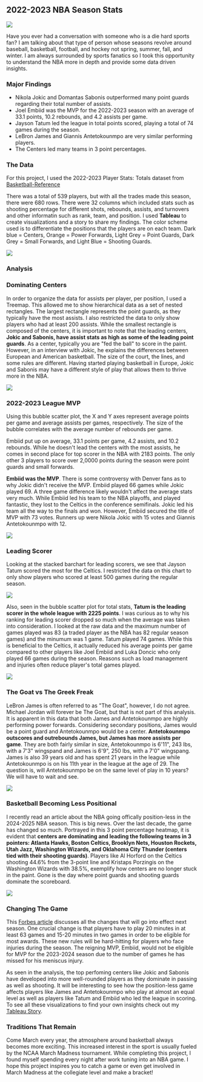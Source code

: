 ## 2022-2023 NBA Season Stats

<img src="images/NBAC.png?raw=true"/>

Have you ever had a conversation with someone who is a die hard sports fan? I am talking about that type of person whose seasons revolve around baseball, basketball, football, and hockey not spring, summer, fall, and winter. I am always surrounded by sports fanatics so I took this opportunity to understand the NBA more in depth and provide some data driven insights. 

### Major Findings

- Nikola Jokic and Domantas Sabonis outperformed many point guards regarding their total number of assists.
- Joel Embiid was the MVP for the 2022-2023 season with an average of 33.1 points, 10.2 rebounds, and 4.2 assists per game.
- Jayson Tatum led the league in total points scored, playing a total of 74 games during the season.
- LeBron James and Giannis Antetokounmpo are very similar performing players.
- The Centers led many teams in 3 point percentages.
  
### The Data

For this project, I used the 2022-2023 Player Stats: Totals dataset from [Basketball-Reference](https://www.basketball-reference.com/leagues/NBA_2023_totals.html)

There was a total of 539 players, but with all the trades made this season, there were 680 rows. There were 32 columns which included stats such as shooting percentage for different shots, rebounds, assists, and turnovers and other informatin such as rank, team, and position. I used **Tableau** to create visualizations and a story to share my findings. The color scheme used is to differentiate the positions that the players are on each team. Dark blue = Centers, Orange = Power Forwards, Light Grey = Point Guards, Dark Grey = Small Forwards, and Light Blue = Shooting Guards. 

<img src="images/Legend.png?raw=true"/>


### Analysis

### Dominating Centers

In order to organize the data for assists per player, per position, I used a Treemap. This allowed me to show hierarchical data as a set of nested rectangles. The largest rectangle represents the point guards, as they typically have the most assists. I also restricted the data to only show players who had at least 200 assists. While the smallest rectangle is composed of the centers, it is important to note that the leading centers, **Jokic and Sabonis, have assist stats as high as some of the leading point guards**. As a center, typically you are "fed the ball" to score in the paint. However, in an interview with Jokic, he explains the differences between European and American basketball. The size of the court, the lines, and some rules are different. Having started playing basketball in Europe, Jokic and Sabonis may have a different style of play that allows them to thrive more in the NBA.

<img src="images/Assists.png?raw=true"/>

### 2022-2023 League MVP

Using this bubble scatter plot, the X and Y axes represent average points per game and average assists per games, respectively. The size of the bubble correlates with the average number of rebounds per game. 

Embiid put up on average, 33.1 points per game, 4.2 assists, and 10.2 rebounds. While he doesn't lead the centers with the most assists, he comes in second place for top scorer in the NBA with 2183 points. The only other 3 players to score over 2,0000 points during the season were point guards and small forwards. 

**Embiid was the MVP**. There is some controversy with Denver fans as to why Jokic didn't receive the MVP. Embiid played 66 games while Jokic played 69. A three game difference likely wouldn't affect the average stats very much. While Embiid led his team to the NBA playoffs, and played fantastic, they lost to the Celtics in the conference semifinals. Jokic led his team all the way to the finals and won. However, Embiid secured the title of MVP with 73 votes. Runners up were Nikola Jokic with 15 votes and Giannis Antetokounmpo with 12.

<img src="images/BubbleA.png?raw=true"/>

### Leading Scorer

Looking at the stacked barchart for leading scorers, we see that Jayson Tatum scored the most for the Celtics. I restricted the data on this chart to only show players who scored at least 500 games during the regular season.

<img src="images/Lscorers.png?raw=true"/>

Also, seen in the bubble scatter plot for total stats, **Tatum is the leading scorer in the whole league with 2225 points**. I was curious as to why his ranking for leading scorer dropped so much when the average was taken into consideration. I looked at the raw data and the maximum number of games played was 83 (a traded player as the NBA has 82 regular season games) and the minumum was 1 game. Tatum played 74 games. While this is beneficial to the Celtics, it actually reduced his average points per game compared to other players like Joel Embiid and Luka Doncic who only played 66 games during the season. Reasons such as load management and injuries often reduce player's total games played. 

<img src="images/BubbleT.png?raw=true"/>

### The Goat vs The Greek Freak

LeBron James is often referred to as "The Goat", however, I do not agree. Michael Jordan will forever be The Goat, but that is not part of this analysis. It is apparent in this data that both James and Antetokounmpo are highly performing power forwards. Considering secondary positions, James would be a point guard and Antetokounmpo would be a center. **Antetokounmpo outscores and outrebounds James, but James has more assists per game**. They are both fairly similar in size, Antetokounmpo is 6'11", 243 lbs, with a 7'3" wingspand and James is 6'9", 250 lbs, with a 7'0" wingspang. James is also 39 years old and has spent 21 years in the league while Antetokounmpo is on his 11th year in the league at the age of 29. The question is, will Antetokounmpo be on the same level of play in 10 years? We will have to wait and see. 

<img src="images/Bubble.png?raw=true"/>

### Basketball Becoming Less Positional

I recently read an article about the NBA going offically position-less in the 2024-2025 NBA season. This is big news. Over the last decade, the game has changed so much. Portrayed in this 3 point percentage heatmap, it is evident that **centers are dominating and leading the following teams in 3 pointers: Atlanta Hawks, Boston Celtics, Brooklyn Nets, Houston Rockets, Utah Jazz, Washington Wizards, and Oklahoma City Thunder (centers tied with their shooting guards)**. Players like Al Horford on the Celtics shooting 44.6% from the 3-point line and Kristaps Porzingis on the Washington Wizards with 38.5%, exemplify how centers are no longer stuck in the paint. Gone is the day where point guards and shooting guards dominate the scoreboard. 

<img src="images/3pt.png?raw=true"/>

### Changing The Game

This [Forbes article](https://www.forbes.com/sites/bryantoporek/2024/02/29/how-the-nbas-65-game-rule-for-awards-impacts-players-contract-bonuses/?sh=6807625534e3) discusses all the changes that will go into effect next season. One crucial change is that players have to play 20 minutes in at least 63 games and 15-20 minutes in two games in order to be eligible for most awards. These new rules will be hard-hitting for players who face injuries during the season. The reigning MVP, Embiid, would not be eligible for MVP for the 2023-2024 season due to the number of games he has missed for his meniscus injury. 

As seen in the analysis, the top perfoming centers like Jokic and Sabonis have developed into more well-rounded players as they dominate in passing as well as shooting. It will be interesting to see how the position-less game affects players like James and Antetokounmpo who play at almost an equal level as well as players like Tatum and Embiid who led the league in scoring. To see all these visualizations to find your own insights check out my [Tableau Story](https://public.tableau.com/views/2022-2023NBA/AnalysisofNBA22-23Season?:language=en-US&publish=yes&:sid=&:display_count=n&:origin=viz_share_link).

### Traditions That Remain
Come March every year, the atmosphere around basketball always becomes more exciting. This increased interest in the sport is usually fueled by the NCAA March Madness tournament. While completing this project, I found myself spending every night after work tuning into an NBA game. I hope this project inspires you to catch a game or even get involved in March Madness at the collegiate level and make a bracket!
